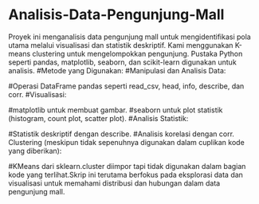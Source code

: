 # Analisis-Data-Pengunjung-Mall
 Proyek ini menganalisis data pengunjung mall untuk mengidentifikasi pola utama melalui visualisasi dan statistik deskriptif. Kami menggunakan K-means clustering untuk mengelompokkan pengunjung. Pustaka Python seperti pandas, matplotlib, seaborn, dan scikit-learn digunakan untuk analisis.
#Metode yang Digunakan:
#Manipulasi dan Analisis Data:

#Operasi DataFrame pandas seperti read_csv, head, info, describe, dan corr.
#Visualisasi:

#matplotlib untuk membuat gambar.
#seaborn untuk plot statistik (histogram, count plot, scatter plot).
#Analisis Statistik:

#Statistik deskriptif dengan describe.
#Analisis korelasi dengan corr. Clustering (meskipun tidak sepenuhnya digunakan dalam cuplikan kode yang diberikan):

#KMeans dari sklearn.cluster diimpor tapi tidak digunakan dalam bagian kode yang terlihat.Skrip ini terutama berfokus pada eksplorasi data dan visualisasi untuk memahami distribusi dan hubungan dalam data pengunjung mall.
